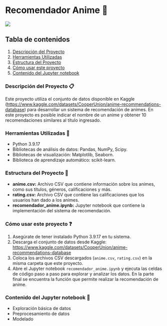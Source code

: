 # Recomendador Anime 🍜

<img src="https://images6.alphacoders.com/656/thumb-1920-656029.png">

## Tabla de contenidos

1. [Descripción del Proyecto](#descripción-del-proyecto-clipboard)
2. [Herramientas Utilizadas](#herramientas-utilizadas-wrench)
3. [Estructura del Proyecto](#estructura-del-proyecto-open_file_folder)
4. [Cómo usar este proyecto](#cómo-usar-este-proyecto-question)
5. [Contenido del Jupyter notebook](#contenido-del-jupyter-notebook-page_facing_up)


### Descripción del Proyecto :clipboard:
Este proyecto utiliza el conjunto de datos disponible en Kaggle (https://www.kaggle.com/datasets/CooperUnion/anime-recommendations-database) para desarrollar un sistema de recomendación de animes.
En este proyecto es posible indicar el nombre de un anime y obtener 10 recomendaciones similares al título ingresado.

### Herramientas Utilizadas :wrench:
- Python 3.9.17
- Bibliotecas de análisis de datos: Pandas, NumPy, Scipy.
- Bibliotecas de visualización: Matplotlib, Seaborn.
- Biblioteca de aprendizaje automático: scikit-learn.
  
### Estructura del Proyecto :open_file_folder:
- **anime.csv:** Archivo CSV que contiene información sobre los animes, como sus títulos, géneros, calificaciones y más.
- **rating.csv:** Archivo CSV que contiene las calificaciones que los usuarios han dado a los animes.
- **recomendador_anime.ipynb:** Jupyter notebook que contiene la implementación del sistema de recomendación.

### Cómo usar este proyecto :question:
1. Asegúrate de tener instalado Python 3.9.17 en tu sistema.
2. Descarga el conjunto de datos desde Kaggle: https://www.kaggle.com/datasets/CooperUnion/anime-recommendations-database
3. Coloca los archivos CSV descargados (`anime.csv`, `rating.csv`) en la misma carpeta que este proyecto.
4. Abre el Jupyter notebook `recomendador_anime.ipynb` y ejecuta las celdas de código paso a paso para explorar y analizar los datos. En la parte final se encuentra la función que permite realizar la recomendación de anime.

### Contenido del Jupyter notebook :page_facing_up:
- Exploración básica de datos
- Preprocesamiento de datos
- Modelado


